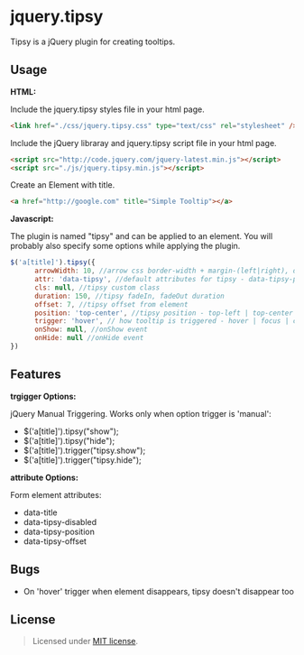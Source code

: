 jquery.tipsy
============

Tipsy is a jQuery plugin for creating tooltips.

Usage
-------
__HTML:__

Include the jquery.tipsy styles file in your html page.
~~~~ html
<link href="./css/jquery.tipsy.css" type="text/css" rel="stylesheet" />
~~~~
Include the jQuery libraray and jquery.tipsy script file in your html page.
~~~~ html
<script src="http://code.jquery.com/jquery-latest.min.js"></script>
<script src="./js/jquery.tipsy.min.js"></script>
~~~~
Create an Element with title.
~~~~ html
<a href="http://google.com" title="Simple Tooltip"></a>
~~~~
__Javascript:__

The plugin is named "tipsy" and can be applied to an element. You will probably also specify some options while applying the plugin.
~~~ javascript
$('a[title]').tipsy({
      arrowWidth: 10, //arrow css border-width + margin-(left|right), default is 5 + 5
      attr: 'data-tipsy', //default attributes for tipsy - data-tipsy-position | data-tipsy-offset | data-tipsy-disabled
      cls: null, //tipsy custom class
      duration: 150, //tipsy fadeIn, fadeOut duration
      offset: 7, //tipsy offset from element
      position: 'top-center', //tipsy position - top-left | top-center | top-right | bottom-left | bottom-center | bottom-right | left | right
      trigger: 'hover', // how tooltip is triggered - hover | focus | click | manual
      onShow: null, //onShow event
      onHide: null //onHide event
})
~~~~

Features
-------
__trgigger Options:__

jQuery Manual Triggering. Works only when option trigger is 'manual':
* $('a[title]').tipsy("show");
* $('a[title]').tipsy("hide");
* $('a[title]').trigger("tipsy.show");
* $('a[title]').trigger("tipsy.hide");

__attribute Options:__

Form element attributes:
* data-title
* data-tipsy-disabled
* data-tipsy-position
* data-tipsy-offset

Bugs
-------
* On 'hover' trigger when element disappears, tipsy doesn't disappear too

License
-------
> Licensed under <a href="http://opensource.org/licenses/MIT">MIT license</a>.
